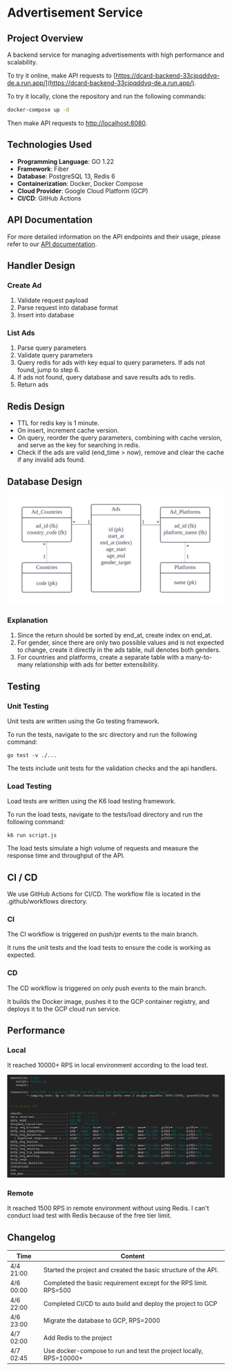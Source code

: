 # Advertisement Service

## Project Overview

A backend service for managing advertisements with high performance and scalability.

To try it online, make API requests to  [https://dcard-backend-33cjpqddvq-de.a.run.app/](https://dcard-backend-33cjpqddvq-de.a.run.app/).

To try it locally, clone the repository and run the following commands:

```bash
docker-compose up -d
```

Then make API requests to [http://localhost:8080](http://localhost:8080).

## Technologies Used

- **Programming Language**: GO 1.22
- **Framework**: Fiber
- **Database**: PostgreSQL 13, Redis 6
- **Containerization**: Docker, Docker Compose
- **Cloud Provider**: Google Cloud Platform (GCP)
- **CI/CD**: GitHub Actions

## API Documentation

For more detailed information on the API endpoints and their usage, please refer to our [API documentation](API.md).

## Handler Design

### Create Ad

1. Validate request payload
2. Parse request into database format
3. Insert into database

### List Ads

1. Parse query parameters
2. Validate query parameters
3. Query redis for ads with key equal to query parameters. If ads not found, jump to step 6.
4. If ads not found, query database and save results ads to redis.
5. Return ads

## Redis Design

- TTL for redis key is 1 minute.
- On insert, increment cache version.
- On query, reorder the query parameters, combining with cache version, and serve as the key for searching in redis.
- Check if the ads are valid (end_time > now), remove and clear the cache if any invalid ads found.

## Database Design

![image](images/DB_design.png)

### Explanation

1. Since the return should be sorted by end_at, create index on end_at.
2. For gender, since there are only two possible values and is not expected to change, create it directly in the ads table, null denotes both genders.
3. For countries and platforms, create a separate table with a many-to-many relationship with ads for better extensibility.

## Testing

### Unit Testing

Unit tests are written using the Go testing framework.

To run the tests, navigate to the src directory and run the following command:
```
go test -v ./...
```

The tests include unit tests for the validation checks and the api handlers.

### Load Testing

Load tests are written using the K6 load testing framework.

To run the load tests, navigate to the tests/load directory and run the following command:
```
k6 run script.js
```

The load tests simulate a high volume of requests and measure the response time and throughput of the API.

## CI / CD

We use GitHub Actions for CI/CD. The workflow file is located in the .github/workflows directory.

### CI

The CI workflow is triggered on push/pr events to the main branch.

It runs the unit tests and the load tests to ensure the code is working as expected.

### CD

The CD workflow is triggered on only push events to the main branch.

It builds the Docker image, pushes it to the GCP container registry, and deploys it to the GCP cloud run service.

## Performance

### Local

It reached 10000+ RPS in local environment according to the load test.

![image](images/RPS.png)

### Remote

It reached 1500 RPS in remote environment without using Redis. I can't conduct load test with Redis because of the free tier limit.

## Changelog

| Time       | Content |
|------------|---------|
| 4/4 21:00     | Started the project and created the basic structure of the API.  |
| 4/6 00:00     | Completed the basic requirement except for the RPS limit. RPS=500  |
| 4/6 22:00     | Completed CI/CD to auto build and deploy the project to GCP  |
| 4/6 23:00     | Migrate the database to GCP, RPS=2000  |
| 4/7 02:00     | Add Redis to the project  |
| 4/7 02:45     | Use docker-compose to run and test the project locally, RPS=10000+  |
